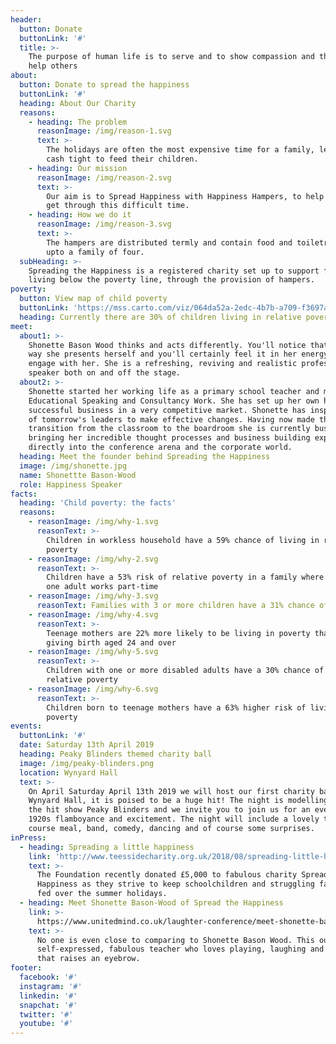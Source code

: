 ```yaml
---
header:
  button: Donate
  buttonLink: '#'
  title: >-
    The purpose of human life is to serve and to show compassion and the will to
    help others
about:
  button: Donate to spread the happiness
  buttonLink: '#'
  heading: About Our Charity
  reasons:
    - heading: The problem
      reasonImage: /img/reason-1.svg
      text: >-
        The holidays are often the most expensive time for a family, leaving
        cash tight to feed their children.
    - heading: Our mission
      reasonImage: /img/reason-2.svg
      text: >-
        Our aim is to Spread Happiness with Happiness Hampers, to help families
        get through this difficult time.
    - heading: How we do it
      reasonImage: /img/reason-3.svg
      text: >-
        The hampers are distributed termly and contain food and toiletries for
        upto a family of four.
  subHeading: >-
    Spreading the Happiness is a registered charity set up to support families
    living below the poverty line, through the provision of hampers.
poverty:
  button: View map of child poverty
  buttonLink: 'https://mss.carto.com/viz/064da52a-2edc-4b7b-a709-f3697a5928b0/public_map'
  heading: Currently there are 30% of children living in relative poverty in the UK
meet:
  about1: >-
    Shonette Bason Wood thinks and acts differently. You'll notice that from the
    way she presents herself and you'll certainly feel it in her energy when you
    engage with her. She is a refreshing, reviving and realistic professional
    speaker both on and off the stage.
  about2: >-
    Shonette started her working life as a primary school teacher and moved into
    Educational Speaking and Consultancy Work. She has set up her own highly
    successful business in a very competitive market. Shonette has inspired many
    of tomorrow's leaders to make effective changes. Having now made the
    transition from the classroom to the boardroom she is currently busy
    bringing her incredible thought processes and business building experiences
    directly into the conference arena and the corporate world.
  heading: Meet the founder behind Spreading the Happiness
  image: /img/shonette.jpg
  name: Shonettte Bason-Wood
  role: Happiness Speaker
facts:
  heading: 'Child poverty: the facts'
  reasons:
    - reasonImage: /img/why-1.svg
      reasonText: >-
        Children in workless household have a 59% chance of living in relative
        poverty
    - reasonImage: /img/why-2.svg
      reasonText: >-
        Children have a 53% risk of relative poverty in a family where at least
        one adult works part-time
    - reasonImage: /img/why-3.svg
      reasonText: Families with 3 or more children have a 31% chance of relative poverty
    - reasonImage: /img/why-4.svg
      reasonText: >-
        Teenage mothers are 22% more likely to be living in poverty than mothers
        giving birth aged 24 and over
    - reasonImage: /img/why-5.svg
      reasonText: >-
        Children with one or more disabled adults have a 30% chance of being in
        relative poverty
    - reasonImage: /img/why-6.svg
      reasonText: >-
        Children born to teenage mothers have a 63% higher risk of living in
        poverty
events:
  buttonLink: '#'
  date: Saturday 13th April 2019
  heading: Peaky Blinders themed charity ball
  image: /img/peaky-blinders.png
  location: Wynyard Hall
  text: >-
    On April Saturday April 13th 2019 we will host our first charity ball at
    Wynyard Hall, it is poised to be a huge hit! The night is modelling after
    the hit show Peaky Blinders and we invite you to join us for an evening of
    1920s flamboyance and excitement. The night will include a lovely three
    course meal, band, comedy, dancing and of course some surprises.
inPress:
  - heading: Spreading a little happiness
    link: 'http://www.teessidecharity.org.uk/2018/08/spreading-little-happiness/'
    text: >-
      The Foundation recently donated £5,000 to fabulous charity Spreading The
      Happiness as they strive to keep schoolchildren and struggling families
      fed over the summer holidays.
  - heading: Meet Shonette Bason-Wood of Spread the Happiness
    link: >-
      https://www.unitedmind.co.uk/laughter-conference/meet-shonette-bason-wood-spread-happiness/
    text: >-
      No one is even close to comparing to Shonette Bason Wood. This outspoken,
      self-expressed, fabulous teacher who loves playing, laughing and anything
      that raises an eyebrow.
footer:
  facebook: '#'
  instagram: '#'
  linkedin: '#'
  snapchat: '#'
  twitter: '#'
  youtube: '#'
---
```


